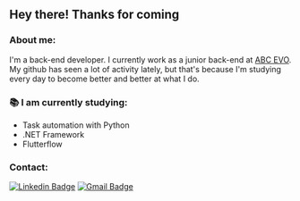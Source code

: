 ## Hey there! Thanks for coming

### About me:
I'm a back-end developer. I currently work as a junior back-end at [ABC EVO](https://w12.com.br/).<br>
My github has seen a lot of activity lately, but that's because I'm studying every day to become better and better at what I do.
<br>

### 📚 I am currently studying:
- Task automation with Python
- .NET Framework
- Flutterflow

### Contact:
[![Linkedin Badge](https://img.shields.io/badge/-Matheus_Pimentel-blue?style=flat-square&logo=Linkedin&logoColor=white&link=https://www.linkedin.com/in/matheus-pimentel-dev)](https://www.linkedin.com/in/matheus-pimentel-dev)
[![Gmail Badge](https://img.shields.io/badge/-Gmail-c14438?style=flat-square&logo=Gmail&logoColor=white&link=mailto:matheuspimentelpimentel@gmail.com)](mailto:matheuspimentelpimentel@gmail.com)
